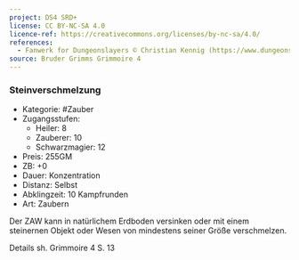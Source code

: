 ```yaml
---
project: DS4 SRD+
license: CC BY-NC-SA 4.0
licence-ref: https://creativecommons.org/licenses/by-nc-sa/4.0/
references: 
  - Fanwerk for Dungeonslayers © Christian Kennig (https://www.dungeonslayers.net/)
source: Bruder Grimms Grimmoire 4
---
```


### Steinverschmelzung

- Kategorie: #Zauber
- Zugangsstufen:
  - Heiler: 8
  - Zauberer: 10
  - Schwarzmagier: 12
- Preis: 255GM
- ZB: +0
- Dauer: Konzentration
- Distanz: Selbst
- Abklingzeit: 10 Kampfrunden
- Art: Zaubern

Der ZAW kann in natürlichem Erdboden versinken oder mit einem steinernen Objekt oder Wesen von mindestens seiner Größe verschmelzen.

Details sh. Grimmoire 4 S. 13

